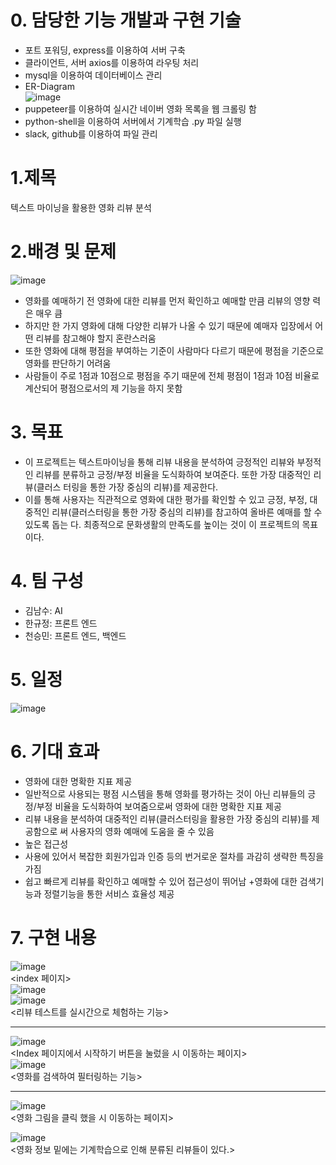# 0. 담당한 기능 개발과 구현 기술

+ 포트 포워딩, express를 이용하여 서버 구축
+ 클라이언트, 서버 axios를 이용하여 라우팅 처리
+ mysql을 이용하여 데이터베이스 관리
 + ER-Diagram   
![image](https://user-images.githubusercontent.com/63775931/97797384-f3a3c800-1c5f-11eb-83b7-04260e4c685a.png)   
+ puppeteer를 이용하여 실시간 네이버 영화 목록을 웹 크롤링 함
+ python-shell을 이용하여 서버에서 기계학습 .py 파일 실행
+ slack, github를 이용하여 파일 관리


# 1.제목
텍스트 마이닝을 활용한 영화 리뷰 분석
   
# 2.배경 및 문제
![image](https://user-images.githubusercontent.com/63775931/97797081-2c8e6d80-1c5d-11eb-9041-05960e3d1d8e.png)   
+ 영화를 예매하기 전 영화에 대한 리뷰를 먼저 확인하고 예매할 만큼 리뷰의 영향
력은 매우 큼
+ 하지만 한 가지 영화에 대해 다양한 리뷰가 나올 수 있기 때문에 예매자 입장에서
어떤 리뷰를 참고해야 할지 혼란스러움
+ 또한 영화에 대해 평점을 부여하는 기준이 사람마다 다르기 때문에 평점을 기준으로
영화를 판단하기 어려움
+ 사람들이 주로 1점과 10점으로 평점을 주기 때문에 전체 평점이 1점과 10점 비율로
계산되어 평점으로서의 제 기능을 하지 못함

# 3. 목표
+ 이 프로젝트는 텍스트마이닝을 통해 리뷰 내용을 분석하여 긍정적인 리뷰와 부정적인
 리뷰를 분류하고 긍정/부정 비율을 도식화하여 보여준다. 또한 가장 대중적인 리뷰(클러스
터링을 통한 가장 중심의 리뷰)를 제공한다.
+ 이를 통해 사용자는 직관적으로 영화에 대한 평가를 확인할 수 있고 긍정, 부정, 대중적인
리뷰(클러스터링을 통한 가장 중심의 리뷰)를 참고하여 올바른 예매를 할 수 있도록 돕는
다. 최종적으로 문화생활의 만족도를 높이는 것이 이 프로젝트의 목표이다.

# 4. 팀 구성
+ 김남수: AI
+ 한규정: 프론트 엔드
+ 천승민: 프론트 엔드, 백엔드
# 5. 일정
![image](https://user-images.githubusercontent.com/63775931/97797119-ab83a600-1c5d-11eb-81eb-3b5c42dfe0f6.png)   
# 6. 기대 효과
+ 영화에 대한 명확한 지표 제공
 + 일반적으로 사용되는 평점 시스템을 통해 영화를 평가하는 것이 아닌 리뷰들의 긍정/부정
비율을 도식화하여 보여줌으로써 영화에 대한 명확한 지표 제공
 + 리뷰 내용을 분석하여 대중적인 리뷰(클러스터링을 활용한 가장 중심의 리뷰)를 제공함으로
써 사용자의 영화 예매에 도움을 줄 수 있음
+ 높은 접근성
 + 사용에 있어서 복잡한 회원가입과 인증 등의 번거로운 절차를 과감히 생략한 특징을 가짐
 + 쉽고 빠르게 리뷰를 확인하고 예매할 수 있어 접근성이 뛰어남
 +영화에 대한 검색기능과 정렬기능을 통한 서비스 효율성 제공
# 7. 구현 내용
![image](https://user-images.githubusercontent.com/63775931/97797152-0a491f80-1c5e-11eb-8bca-f2602d1123b9.png)   
<index 페이지>   
![image](https://user-images.githubusercontent.com/63775931/97797160-1af99580-1c5e-11eb-895d-d1feedc6b21e.png)   
![image](https://user-images.githubusercontent.com/63775931/97797163-2220a380-1c5e-11eb-94dd-b3ab60b61334.png)   
<리뷰 테스트를 실시간으로 체험하는 기능>   

--------
![image](https://user-images.githubusercontent.com/63775931/97797178-585e2300-1c5e-11eb-99a6-2c296fab0a16.png)   
<Index 페이지에서 시작하기 버튼을 눌렀을 시 이동하는 페이지>   
![image](https://user-images.githubusercontent.com/63775931/97797181-5b591380-1c5e-11eb-8318-11e98cf61175.png)   
<영화를 검색하여 필터링하는 기능>   

-------

![image](https://user-images.githubusercontent.com/63775931/97797191-70ce3d80-1c5e-11eb-9250-961441c95045.png)   
<영화 그림을 클릭 했을 시 이동하는 페이지>   


![image](https://user-images.githubusercontent.com/63775931/97797194-7461c480-1c5e-11eb-9ba8-d4b18326ceac.png)   
<영화 정보 밑에는 기계학습으로 인해 분류된 리뷰들이 있다.>   



